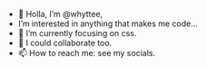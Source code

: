 - 👋 Holla, I’m @whyttee,
- I’m interested in anything that makes me code...
- 🌱 I’m currently focusing on css.
- 💞️ I could collaborate too.
- 📫 How to reach me: see my socials.

<!---
whyttee/whyttee is a ✨ special ✨ repository because its `README.md` (this file) appears on your GitHub profile.
You can click the Preview link to take a look at your changes.
--->
